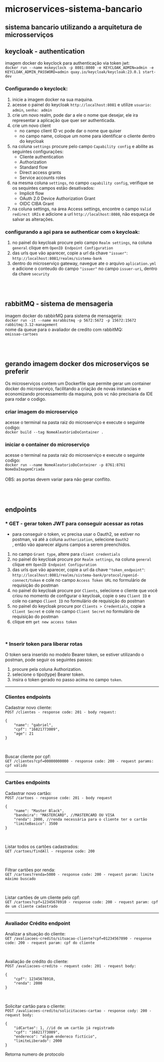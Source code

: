 # microservices-sistema-bancario
## sistema bancario utilizando a arquitetura de microsserviços<br>
## keycloak - authentication
imagem docker do keyclock para authenticação via token jwt:<br>
```docker run --name mskeyclock -p 8081:8080 -e KEYCLOAK_ADMIN=admin -e KEYCLOAK_ADMIN_PASSWORD=admin quay.io/keycloak/keycloak:23.0.1 start-dev```

### Configurando o keyclock:<br>

1. inicie a imagem docker na sua maquina.
2. acesse o painel do keycloak ``` http://localhost:8081 ``` e utilize ```usuario: admin```, ```senha: admin```
3. crie um novo realm, pode dar a ele o nome que desejar, ele ira representar a aplicação que quer ser authenticada.
4. crie um novo client
   * no campo client ID vc pode dar o nome que quiser
   * no campo name, coloque um nome para identificar o cliente dentro do keycloak
5. na coluna ```settings``` procure pelo campo ```Capability config``` e abilite as seguintes configurações:
    * Cliente authentication
    * Authorization
    * Standard flow
    * Direct access grants
    * Service accounts roles
6. na mesma coluna ```settings```, no campo ```capability config```, verifique se os sequintes campos estão desativados:
    * Implicit flow
    * OAuth 2.0 Device Authorization Grant
    * OIDC CIBA Grant
7. na coluna settings, na área Access settings, encontre o campo ```Valid redirect URIs``` e adicione a url ```http://localhost:8080```, não esqueça de salvar as alterações.



### configurando a api para se authenticar com o keycloak:<br>
1. no painel do keycloak procure pelo campo ```Realm settings```, na coluna ```general``` clique em ```OpenID Endpoint Configuration```
2. das urls que vão aparecer, copie a url da chave ```"issuer"```: ```http://localhost:8081/realms/sistema-bank```
3. dentro do microserviço gateway, navegue ate o arquivo ```aplication.yml``` e adicione o conteudo do campo ```"issuer"``` no campo ```issuer-uri```, dentro da chave ```security```


<br><br>
## rabbitMQ - sistema de mensageria
imagem docker do rabbirMQ para sistema de mensageria:<br>
```docker run -it --name msrabbitmq -p 5672:5672 -p 15672:15672 rabbitmq:3.12-management```<br>
nome da queue para o avaliador de credito com rabbitMQ:<br>
```emissao-cartoes```


<br><br>
## gerando imagem docker dos microserviços se preferir
Os microserviços contem um Dockerfile que permite gerar um container docker do microserviço, facilitando a criação de novas instancias e economizando processamento da maquina, pois vc não precisaria da IDE para rodar o codigo.<br>
### criar imagem do microserviço
acesse o terminal na pasta raiz do microserviço e execute o seguinte codigo:<br>
```docker build --tag NomeAleatórioDoContainer .```<br>
### iniciar o container do microserviço
acesse o terminal na pasta raiz do microserviço e execute o seguinte codigo:<br>
```docker run --name NomeAleatorioDoConteiner -p 8761:8761 NomeDaImagemCriada```<br><br>
OBS: as portas devem variar para não gerar conflito.<br>

<br><br>
## endpoints
### * GET - gerar token JWT para conseguir acessar as rotas
  * para conseguir o token, vc precisa usar o Oauth2, se estiver no postman, vá até a coluna ```authorization```, selecione ```Oauth2```<br>, então vão aparecer alguns campos a serem preenchidos.
1. no campo ```Grant type```, altere para ```client credentials```<br>
2. no painel do keycloak procure por ```Realm settings```, na coluna ```general``` clique em ```OpenID Endpoint Configuration```
3. das urls que vão aparecer, copie a url da chave ```"token_endpoint"```: ```http://localhost:8081/realms/sistema-bank/protocol/openid-connect/token``` e cole no campo ```Access Token URL``` no formulário de requisição do postman<br>
4. no painel do keycloak procure por ```Clients```, selecione o cliente que você criou no momento de configurar o keycloak, copie o seu ```Client ID``` e cole no campo ```Client ID``` no formulário de requisição do postman<br>
5. no painel do keycloak procure por ```Clients > Credentials```, copie a ```Client Secret``` e cole no campo ```Client Secret``` no formulário de requisição do postman<br>
6. clique em ```get new access token```

<br>

### * Inserir token para liberar rotas
O token sera inserido no modelo Bearer token, se estiver utilizando o postman, pode seguir os seguintes passos:
1. procure pela coluna Authorization.
2. selecione o tipo(type) Bearer token.
3. insira o token gerado no passo acima no campo ```token```.
-----------------------------------------

### Clientes endpoints
Cadastrar novo cliente:<br>
```POST /clientes - response code: 201 - body request:```
```
{
	"name": "gabriel",
	"cpf": "16821773009",
	"age": 21
}
```
<br>

Buscar cliente por cpf:<br>
```GET /clientes?cpf=00000000000 - response code: 200 - request params: cpf válido```

-----------------------------------------
### Cartões endpoints
Cadastrar novo cartão: <br>
```POST /cartoes - response code: 201 - body request```
```
{
	"name": "Master Black",
	"bandeira": "MASTERCARD", //MASTERCARD OU VISA
	"renda": 2000, //renda necessária para o cliente ter o cartão
	"limiteBasico": 3500
}
```
<br>

Listar todos os cartões cadastrados:<br>
```GET /cartoes/findAll - response code: 200```<br>

<br>

Filtrar cartões por renda:<br>
```GET /cartoes?renda=5000 - response code: 200 - request param: limite máximo buscado```<br>

<br>

Listar cartões de um cliente pelo cpf:<br>
```GET /cartoes?cpf=12345678910 - response code: 200 - request param: cpf de um cliente cadastrado```<br>

-----------------------------------------
### Avaliador Crédito endpoint
Analizar a situação do cliente:<br>
```GET /avaliacoes-credito/situacao-cliente?cpf=01234567890 - response code: 200 - request param: cpf do cliente```<br>

<br>

Avaliação de crédito do cliente:<br>
```POST /avaliacoes-credito - request code: 201 - request body:```
```
{
    "cpf": 12345678910,
    "renda": 2000
}
```

<br>

Solicitar cartão para o cliente:<br>
```POST /avaliacoes-credito/solicitacoes-cartao - response cody: 200 - request body:```
```
{
    "idCartao": 1, //id de um cartão já registrado
    "cpf": "16821773009",
    "endereco": "algum endereco fictício", 
    "limiteLiberado": 2000
}
```
Retorna numero de protocolo
